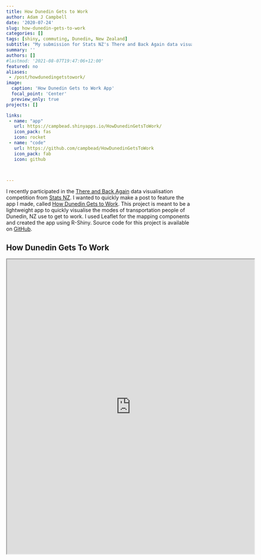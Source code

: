 ```yaml
---
title: How Dunedin Gets to Work
author: Adam J Campbell
date: '2020-07-24'
slug: how-dunedin-gets-to-work
categories: []
tags: [shiny, commuting, Dunedin, New Zealand] 
subtitle: "My submission for Stats NZ's There and Back Again data visualisation competition"
summary: ''
authors: []
#lastmod: '2021-08-07T19:47:06+12:00'
featured: no
aliases:
 - /post/howdunedingetstowork/
image:
  caption: 'How Dunedin Gets to Work App'
  focal_point: 'Center'
  preview_only: true
projects: []

links:
 - name: "app"
   url: https://campbead.shinyapps.io/HowDunedinGetsToWork/
   icon_pack: fas
   icon: rocket
 - name: "code"
   url: https://github.com/campbead/HowDunedinGetsToWork
   icon_pack: fab
   icon: github



---
```

I recently participated in the [There and Back Again](https://www.stats.govt.nz/2018-census/there-and-back-again-data-visualisation-competition) data visualisation competition from [Stats NZ](https://www.stats.govt.nz/).  I wanted to quickly make a post to feature the app I made, called [How Dunedin Gets to Work](https://campbead.shinyapps.io/HowDunedinGetsToWork/).  This project is meant to be a lightweight app to quickly visualise the modes of transportation people of Dunedin, NZ use to get to work.  I used Leaflet for the mapping components and created the app using R-Shiny.  Source code for this project is available on [GitHub](https://github.com/campbead/HowDunedinGetsToWork). 

## How Dunedin Gets To Work
<iframe src="https://campbead.shinyapps.io/HowDunedinGetsToWork/?showcase=0" width="672" height="800px"></iframe>
